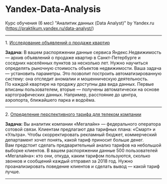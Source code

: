 # Yandex-Data-Analysis
Курс обучения (6 мес) "Аналитик данных (Data Analyst)" by Yandex.ru (https://praktikum.yandex.ru/data-analyst/)
<hr>
1. <a href="https://github.com/kolevatov/Yandex-Data-Analysis/blob/main/%D0%B8%D1%81%D1%81%D0%BB%D0%B5%D0%B4%D0%BE%D0%B2%D0%B0%D0%BD%D0%B8%D0%B5_%D0%BE%D0%B1%D1%8A%D1%8F%D0%B2%D0%BB%D0%B5%D0%BD%D0%B8%D0%B9_%D0%BE_%D0%BF%D1%80%D0%BE%D0%B4%D0%B0%D0%B6%D0%B5_%D0%BA%D0%B2%D0%B0%D1%80%D1%82%D0%B8%D1%80.ipynb" target="blank" rel="noreferrer">Исследование объявлений о продаже квартир</a>

**Задача:**
В вашем распоряжении данные сервиса Яндекс.Недвижимость — архив объявлений о продаже квартир в Санкт-Петербурге и соседних населённых пунктов за несколько лет. Нужно научиться определять рыночную стоимость объектов недвижимости. Ваша задача — установить параметры. Это позволит построить автоматизированную систему: она отследит аномалии и мошенническую деятельность.
<br>
По каждой квартире на продажу доступны два вида данных. Первые вписаны пользователем, вторые — получены автоматически на основе картографических данных. Например, расстояние до центра, аэропорта, ближайшего парка и водоёма.
<hr>
2. <a href="https://github.com/kolevatov/Yandex-Data-Analysis/blob/main/%D0%B8%D1%81%D1%81%D0%BB%D0%B5%D0%B4%D0%BE%D0%B2%D0%B0%D0%BD%D0%B8%D0%B5_%D1%82%D0%B0%D1%80%D0%B8%D1%84%D0%BE%D0%B2_%D0%B4%D0%BB%D1%8F_%D1%82%D0%B5%D0%BB%D0%B5%D0%BA%D0%BE%D0%BC_%D0%BA%D0%BE%D0%BC%D0%BF%D0%B0%D0%BD%D0%B8%D0%B8.ipynb" target="blank" rel="noreferrer">Определение перспективного тарифа для телеком компании</a>

**Задача:**
Вы аналитик компании «Мегалайн» — федерального оператора сотовой связи. Клиентам предлагают два тарифных плана: «Смарт» и «Ультра». Чтобы скорректировать рекламный бюджет, коммерческий департамент хочет понять, какой тариф приносит больше денег.<br>
Вам предстоит сделать предварительный анализ тарифов на небольшой выборке клиентов. В вашем распоряжении данные 500 пользователей «Мегалайна»: кто они, откуда, каким тарифом пользуются, сколько звонков и сообщений каждый отправил за 2018 год. Нужно проанализировать поведение клиентов и сделать вывод — какой тариф лучше.
<hr>
